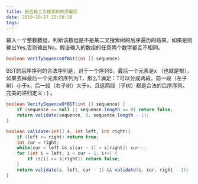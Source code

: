 ```yaml
---
title: 是否是二叉搜索树的序遍历
date: 2019-10-27 15:58:38
tags: 
---
```


输入一个整数数组，判断该数组是不是某二叉搜索树的后序遍历的结果。如果是则输出Yes,否则输出No。假设输入的数组的任意两个数字都互不相同。

```java
boolean VerifySquenceOfBST(int [] sequence)
```

BST的后序序列的合法序列是，对于一个序列S，最后一个元素是x （也就是根），如果去掉最后一个元素的序列为T，那么T满足：T可以分成两段，前一段（左子树）小于x，后一段（右子树）大于x，且这两段（子树）都是合法的后序序列。完美的递归定义 : ) 。

```java
boolean VerifySquenceOfBST(int [] sequence) {
    if (sequence == null || sequence.length == 0) return false;
    return validate(sequence, 0, sequence.length - 1);
}

boolean validate(int[] s, int left, int right){
    if (left >= right) return true;
    int cur = right;
    while(cur > left && s[cur - 1] > s[right]) cur--;
    for (int i = left; i < cur - 1; i++) {
        if (s[i] >= s[right]) return false;
    }
    return validate(s, left, cur - 1) && validate(s, cur, right - 1);
}
```

